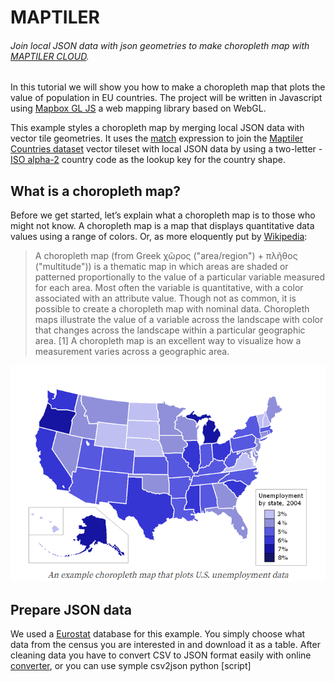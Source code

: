 # MAPTILER
###### Join local JSON data with json geometries to make choropleth map with [MAPTILER CLOUD](https://www.maptiler.com/cloud/).


In this tutorial we will show you how to make a choropleth map that plots the value of population in EU countries. 
The project will be written in Javascript using [Mapbox GL JS](https://docs.mapbox.com/mapbox-gl-js/api/) a web mapping library based on WebGL.

This example styles a choropleth map by merging local JSON data with vector tile geometries.
It uses the [match](https://docs.mapbox.com/mapbox-gl-js/style-spec/expressions/#match) expression to join the [Maptiler Countries dataset](https://cloud.maptiler.com/tiles/countries/?_gl=1*suxdhl*_ga*NjU5NTMyMDcuMTYzMzA4ODY3NQ..*_ga_K4SXYBF4HT*MTYzMzQzMTc0Mi4xLjEuMTYzMzQzMjMxMC4xNg..&_ga=2.60744238.2062873525.1633342045-65953207.1633088675) vector tileset with local JSON data by using a two-letter - [ISO alpha-2](https://www.iban.com/country-codes) country code as the lookup key for the country shape.

## What is a choropleth map?

Before we get started, let’s explain what a choropleth map is to those who might not know. A choropleth map is a map that displays quantitative data values using a range of colors. Or, as more eloquently put by [Wikipedia](https://en.wikipedia.org/wiki/Choropleth_map):

>A choropleth map (from Greek χῶρος ("area/region") + πλῆθος ("multitude")) is a thematic map in which areas are shaded or patterned proportionally to the value of a particular variable measured for each area. Most often the variable is quantitative, with a color associated with an attribute value. Though not as common, it is possible to create a choropleth map with nominal data. Choropleth maps illustrate the value of a variable across the landscape with color that changes across the landscape within a particular geographic area. [1] A choropleth map is an excellent way to visualize how a measurement varies across a geographic area.

![map](https://github.com/FridrichPeter/maptiler/blob/main/images/map.png)


## Prepare JSON data
We used a [Eurostat](https://ec.europa.eu/CensusHub2/query.do?step=selectHyperCube&qhc=false) database for this example. You simply choose what data from the census you are interested in and download it as a table. After cleaning data you have to convert CSV to JSON format easily with online [converter](https://csvjson.com/csv2json), or you can use symple csv2json python [script]


